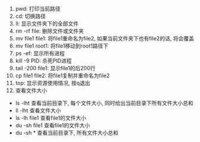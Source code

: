 1. pwd: 打印当前路径
2. cd: 切换路径
3. ll: 显示文件夹下的全部文件
4. rm -rf file: 删除文件或文件夹
5. mv file1 file1: 将file1重命名为file2, 如果当前文件夹下也有file2的话, 将会覆盖
6. mv file1 root1: 将file1移动到root1路径下
7. ps -ef: 显示所有进程
8. kill -9 PID: 杀死PID进程
9. tail -200 file1: 显示file1的后200行
10. cp file1 file2: 将file1复制并重命名为file2
11. top: 显示资源使用情况, 按q退出
12. 查看文件大小
- ls -lht 查看当前目录下, 每个文件大小, 同时给出当前目录下所有文件大小总和
- ll -lht 查看文件大小
- ls -lh file1 查看file1的文件大小
- du -sh file1 查看file1的文件大小
- du -sh * 查看当前目录下, 所有文件大小总和